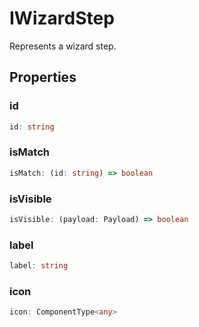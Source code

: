 # IWizardStep

Represents a wizard step.

## Properties

### id

```ts
id: string
```

### isMatch

```ts
isMatch: (id: string) => boolean
```

### isVisible

```ts
isVisible: (payload: Payload) => boolean
```

### label

```ts
label: string
```

### icon

```ts
icon: ComponentType<any>
```
